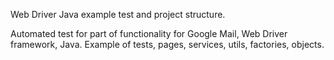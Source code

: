 Web Driver Java example test and project structure.

Automated test for part of functionality for Google Mail, Web Driver framework, Java.
Example of tests, pages, services, utils, factories, objects.